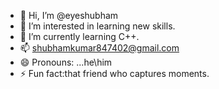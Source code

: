 - 👋 Hi, I’m @eyeshubham
- 👀 I’m interested in learning new skills.
- 🌱 I’m currently learning C++.
- 📫 shubhamkumar847402@gmail.com
- 😄 Pronouns: ...he\him
- ⚡ Fun fact:that friend who captures moments.

<!---
eyeshubham/eyeshubham is a ✨ special ✨ repository because its `README.md` (this file) appears on your GitHub profile.
You can click the Preview link to take a look at your changes.
--->

